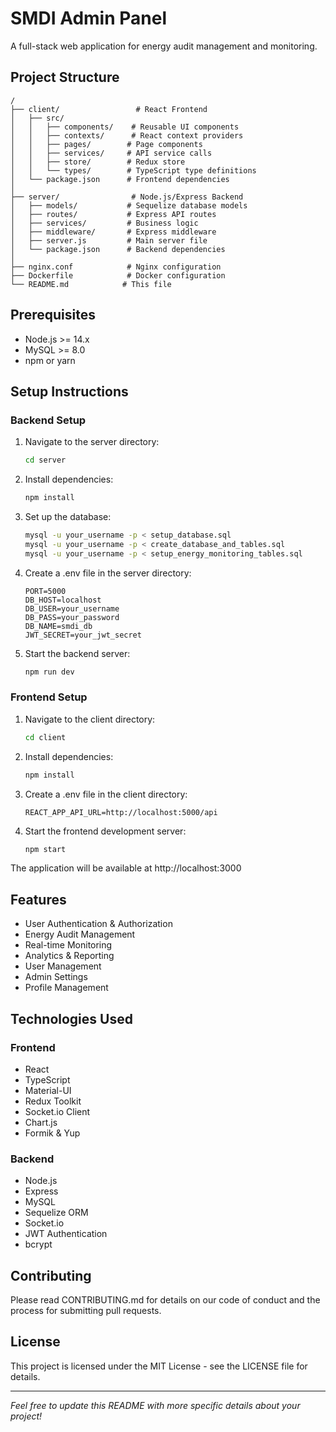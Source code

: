 # SMDI Admin Panel

A full-stack web application for energy audit management and monitoring.

## Project Structure

```
/
├── client/                 # React Frontend
│   ├── src/
│   │   ├── components/    # Reusable UI components
│   │   ├── contexts/      # React context providers
│   │   ├── pages/        # Page components
│   │   ├── services/     # API service calls
│   │   ├── store/        # Redux store
│   │   └── types/        # TypeScript type definitions
│   └── package.json      # Frontend dependencies
│
├── server/                # Node.js/Express Backend
│   ├── models/           # Sequelize database models
│   ├── routes/           # Express API routes
│   ├── services/         # Business logic
│   ├── middleware/       # Express middleware
│   ├── server.js         # Main server file
│   └── package.json      # Backend dependencies
│
├── nginx.conf            # Nginx configuration
├── Dockerfile            # Docker configuration
└── README.md            # This file
```

## Prerequisites

- Node.js >= 14.x
- MySQL >= 8.0
- npm or yarn

## Setup Instructions

### Backend Setup

1. Navigate to the server directory:
   ```bash
   cd server
   ```

2. Install dependencies:
   ```bash
   npm install
   ```

3. Set up the database:
   ```bash
   mysql -u your_username -p < setup_database.sql
   mysql -u your_username -p < create_database_and_tables.sql
   mysql -u your_username -p < setup_energy_monitoring_tables.sql
   ```

4. Create a .env file in the server directory:
   ```
   PORT=5000
   DB_HOST=localhost
   DB_USER=your_username
   DB_PASS=your_password
   DB_NAME=smdi_db
   JWT_SECRET=your_jwt_secret
   ```

5. Start the backend server:
   ```bash
   npm run dev
   ```

### Frontend Setup

1. Navigate to the client directory:
   ```bash
   cd client
   ```

2. Install dependencies:
   ```bash
   npm install
   ```

3. Create a .env file in the client directory:
   ```
   REACT_APP_API_URL=http://localhost:5000/api
   ```

4. Start the frontend development server:
   ```bash
   npm start
   ```

The application will be available at http://localhost:3000

## Features

- User Authentication & Authorization
- Energy Audit Management
- Real-time Monitoring
- Analytics & Reporting
- User Management
- Admin Settings
- Profile Management

## Technologies Used

### Frontend
- React
- TypeScript
- Material-UI
- Redux Toolkit
- Socket.io Client
- Chart.js
- Formik & Yup

### Backend
- Node.js
- Express
- MySQL
- Sequelize ORM
- Socket.io
- JWT Authentication
- bcrypt

## Contributing

Please read CONTRIBUTING.md for details on our code of conduct and the process for submitting pull requests.

## License

This project is licensed under the MIT License - see the LICENSE file for details.

---

*Feel free to update this README with more specific details about your project!*
